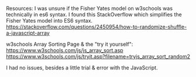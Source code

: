 Resources:
I was unsure if the Fisher Yates model on w3schools was technically in es6 syntax. I found this StackOverflow which simplifies the Fisher Yates model into ES6 syntax. https://stackoverflow.com/questions/2450954/how-to-randomize-shuffle-a-javascript-array

w3schools Array Sorting Page & the "try it yourself": https://www.w3schools.com/js/js_array_sort.asp
https://www.w3schools.com/js/tryit.asp?filename=tryjs_array_sort_random2

I had no issues, besides a little trial & error with the JavaScript.
